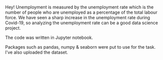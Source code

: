 Hey! 
Unemployment is measured by the unemployment rate which is the number of people who are unemployed as a percentage of the total labour force. 
We have seen a sharp increase in the unemployment rate during Covid-19, so analyzing the unemployment rate can be a good data science project. 

The code was written in Jupyter notebook.       

Packages such as pandas, numpy & seaborn were put to use for the task.                        
I've also uploaded the dataset.
